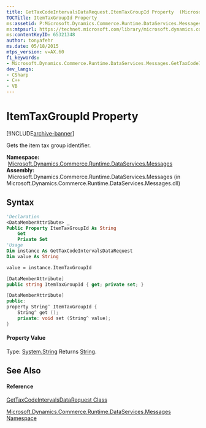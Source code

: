 ```yaml
---
title: GetTaxCodeIntervalsDataRequest.ItemTaxGroupId Property  (Microsoft.Dynamics.Commerce.Runtime.DataServices.Messages)
TOCTitle: ItemTaxGroupId Property
ms:assetid: P:Microsoft.Dynamics.Commerce.Runtime.DataServices.Messages.GetTaxCodeIntervalsDataRequest.ItemTaxGroupId
ms:mtpsurl: https://technet.microsoft.com/library/microsoft.dynamics.commerce.runtime.dataservices.messages.gettaxcodeintervalsdatarequest.itemtaxgroupid(v=AX.60)
ms:contentKeyID: 65321348
author: tonyafehr
ms.date: 05/18/2015
mtps_version: v=AX.60
f1_keywords:
- Microsoft.Dynamics.Commerce.Runtime.DataServices.Messages.GetTaxCodeIntervalsDataRequest.ItemTaxGroupId
dev_langs:
- CSharp
- C++
- VB
---
```


# ItemTaxGroupId Property


[!INCLUDE[archive-banner](includes/archive-banner.md)]

Gets the item tax group identifier.

**Namespace:**  [Microsoft.Dynamics.Commerce.Runtime.DataServices.Messages](microsoft-dynamics-commerce-runtime-dataservices-messages-namespace.md)  
**Assembly:**  Microsoft.Dynamics.Commerce.Runtime.DataServices.Messages (in Microsoft.Dynamics.Commerce.Runtime.DataServices.Messages.dll)

## Syntax

``` vb
'Declaration
<DataMemberAttribute> _
Public Property ItemTaxGroupId As String
    Get
    Private Set
'Usage
Dim instance As GetTaxCodeIntervalsDataRequest
Dim value As String

value = instance.ItemTaxGroupId
```

``` csharp
[DataMemberAttribute]
public string ItemTaxGroupId { get; private set; }
```

``` c++
[DataMemberAttribute]
public:
property String^ ItemTaxGroupId {
    String^ get ();
    private: void set (String^ value);
}
```

#### Property Value

Type: [System.String](https://technet.microsoft.com/library/s1wwdcbf\(v=ax.60\))  
Returns [String](https://technet.microsoft.com/library/s1wwdcbf\(v=ax.60\)).  

## See Also

#### Reference

[GetTaxCodeIntervalsDataRequest Class](gettaxcodeintervalsdatarequest-class-microsoft-dynamics-commerce-runtime-dataservices-messages.md)

[Microsoft.Dynamics.Commerce.Runtime.DataServices.Messages Namespace](microsoft-dynamics-commerce-runtime-dataservices-messages-namespace.md)

